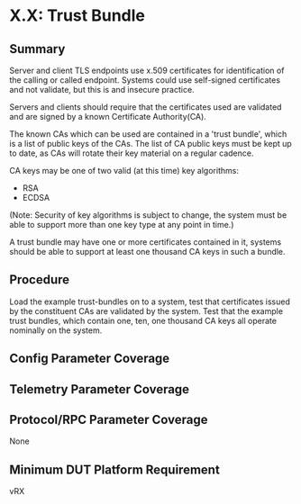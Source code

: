 # X.X: Trust Bundle

## Summary

Server and client TLS endpoints use x.509 certificates for
identification of the calling or called endpoint. Systems
could use self-signed certificates and not validate, but
this is and insecure practice.

Servers and clients should require that the certificates
used are validated and are signed by a known Certificate
Authority(CA).

The known CAs which can be used are contained in a
'trust bundle', which is a list of public keys of the CAs.
The list of CA public keys must be kept up to date, as
CAs will rotate their key material on a regular cadence.

CA keys may be one of two valid (at this time) key algorithms:

   * RSA
   * ECDSA

(Note: Security of key algorithms is subject to change, the
system must be able to support more than one key type at any
point in time.)

A trust bundle may have one or more certificates contained in
it, systems should be able to support at least one thousand
CA keys in such a bundle.


## Procedure

Load the example trust-bundles on to a system, test that
certificates issued by the constituent CAs are validated by
the system. Test that the example trust bundles, which contain
one, ten, one thousand CA keys all operate nominally on the
system.

## Config Parameter Coverage

## Telemetry Parameter Coverage

## Protocol/RPC Parameter Coverage

None

## Minimum DUT Platform Requirement

vRX
